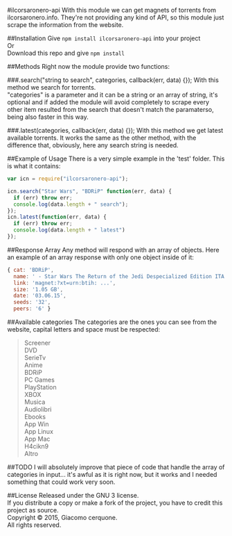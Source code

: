 #ilcorsaronero-api
With this module we can get magnets of torrents from ilcorsaronero.info. They're not providing any kind of API, so this module just scrape the information from the website.

##Installation
Give `npm install ilcorsaronero-api` into your project<br/>
Or<br/>
Download this repo and give `npm install`<br/>

##Methods
Right now the module provide two functions:

###.search("string to search", categories, callback(err, data) {});
With this method we search for torrents.<br/>
"categories" is a parameter and it can be a string or an array of string, it's optional and if added the module will avoid completely to scrape every other item resulted from the search that doesn't match the paramaterso, being also faster in this way.

###.latest(categories, callback(err, data) {});
With this method we get latest available torrents.
It works the same as the other method, with the difference that, obviously, here any search string is needed.

##Example of Usage
There is a very simple example in the 'test' folder. This is what it contains:
```javascript
var icn = require("ilcorsaronero-api");

icn.search("Star Wars", "BDRiP" function(err, data) {
  if (err) throw err;
  console.log(data.length + " search");
});
icn.latest(function(err, data) {
  if (err) throw err;
  console.log(data.length + " latest")
});
```

##Response Array
Any method will respond with an array of objects. Here an example of an array response with only one object inside of it:
```javascript
{ cat: 'BDRiP',
  name: ' - Star Wars The Return of the Jedi Despecialized Edition ITA ENG AC3 AVCHD 720p v1.0 ZMachine - ',
  link: 'magnet:?xt=urn:btih: ...',
  size: '1.05 GB',
  date: '03.06.15',
  seeds: '32',
  peers: '6' }
```

##Available categories
The categories are the ones you can see from the website, capital letters and space must be respected:<br/>
>Screener<br/>
DVD<br/>
SerieTv<br/>
Anime<br/>
BDRiP<br/>
PC Games<br/>
PlayStation<br/>
XBOX<br/>
Musica<br/>
Audiolibri<br/>
Ebooks<br/>
App Win<br/>
App Linux<br/>
App Mac<br/>
H4cikn9<br/>
Altro

##TODO
I will absolutely improve that piece of code that handle the array of categories in input... it's awful as it is right now, but it works and I needed something that could work very soon.

##License
Released under the GNU 3 license.<br>
If you distribute a copy or make a fork of the project, you have to credit this project as source.<br>
Copyright © 2015, Giacomo cerquone.<br>
All rights reserved.
